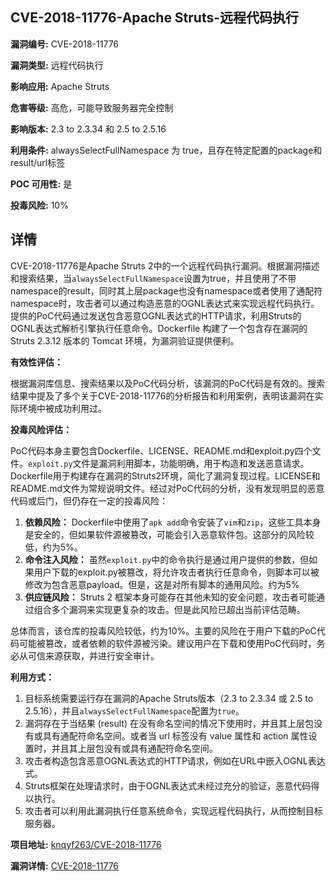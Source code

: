 ## CVE-2018-11776-Apache Struts-远程代码执行

**漏洞编号:** CVE-2018-11776

**漏洞类型:** 远程代码执行

**影响应用:** Apache Struts

**危害等级:** 高危，可能导致服务器完全控制

**影响版本:** 2.3 to 2.3.34 和 2.5 to 2.5.16

**利用条件:** alwaysSelectFullNamespace 为 true，且存在特定配置的package和result/url标签

**POC 可用性:** 是

**投毒风险:** 10%

## 详情

CVE-2018-11776是Apache Struts 2中的一个远程代码执行漏洞。根据漏洞描述和搜索结果，当`alwaysSelectFullNamespace`设置为true，并且使用了不带namespace的result，同时其上层package也没有namespace或者使用了通配符namespace时，攻击者可以通过构造恶意的OGNL表达式来实现远程代码执行。提供的PoC代码通过发送包含恶意OGNL表达式的HTTP请求，利用Struts的OGNL表达式解析引擎执行任意命令。Dockerfile 构建了一个包含存在漏洞的 Struts 2.3.12 版本的 Tomcat 环境，为漏洞验证提供便利。

**有效性评估：**

根据漏洞库信息、搜索结果以及PoC代码分析，该漏洞的PoC代码是有效的。搜索结果中提及了多个关于CVE-2018-11776的分析报告和利用案例，表明该漏洞在实际环境中被成功利用过。

**投毒风险评估：**

PoC代码本身主要包含Dockerfile、LICENSE、README.md和exploit.py四个文件。`exploit.py`文件是漏洞利用脚本，功能明确，用于构造和发送恶意请求。Dockerfile用于构建存在漏洞的Struts2环境，简化了漏洞复现过程。LICENSE和README.md文件为常规说明文件。经过对PoC代码的分析，没有发现明显的恶意代码或后门，但仍存在一定的投毒风险：

1.  **依赖风险：** Dockerfile中使用了`apk add`命令安装了`vim`和`zip`，这些工具本身是安全的，但如果软件源被篡改，可能会引入恶意软件包。这部分的风险较低，约为5%。
2.  **命令注入风险：** 虽然`exploit.py`中的命令执行是通过用户提供的参数，但如果用户下载的exploit.py被篡改，将允许攻击者执行任意命令，则脚本可以被修改为包含恶意payload。但是，这是对所有脚本的通用风险。约为5%
3.  **供应链风险：** Struts 2 框架本身可能存在其他未知的安全问题，攻击者可能通过组合多个漏洞来实现更复杂的攻击。但是此风险已超出当前评估范畴。

总体而言，该仓库的投毒风险较低，约为10%。主要的风险在于用户下载的PoC代码可能被篡改，或者依赖的软件源被污染。建议用户在下载和使用PoC代码时，务必从可信来源获取，并进行安全审计。

**利用方式：**

1.  目标系统需要运行存在漏洞的Apache Struts版本（2.3 to 2.3.34 或 2.5 to 2.5.16），并且`alwaysSelectFullNamespace`配置为`true`。
2.  漏洞存在于当结果 (result) 在没有命名空间的情况下使用时，并且其上层包没有或具有通配符命名空间。或者当 url 标签没有 value 属性和 action 属性设置时，并且其上层包没有或具有通配符命名空间。
3.  攻击者构造包含恶意OGNL表达式的HTTP请求，例如在URL中嵌入OGNL表达式。
4.  Struts框架在处理请求时，由于OGNL表达式未经过充分的验证，恶意代码得以执行。
5.  攻击者可以利用此漏洞执行任意系统命令，实现远程代码执行，从而控制目标服务器。

**项目地址:** [knqyf263/CVE-2018-11776](https://github.com/knqyf263/CVE-2018-11776)

**漏洞详情:** [CVE-2018-11776](https://nvd.nist.gov/vuln/detail/CVE-2018-11776)